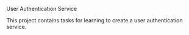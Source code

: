 User Authentication Service

This project contains tasks for learning to create a user authentication service.
